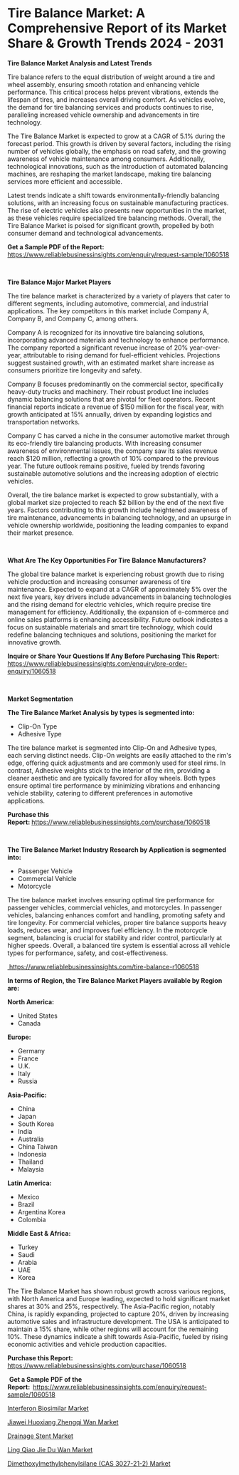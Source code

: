 <p><h1>Tire Balance Market: A Comprehensive Report of its Market Share & Growth Trends 2024 - 2031</h1></p><p><strong>Tire Balance Market Analysis and Latest Trends</strong></p>
<p><p>Tire balance refers to the equal distribution of weight around a tire and wheel assembly, ensuring smooth rotation and enhancing vehicle performance. This critical process helps prevent vibrations, extends the lifespan of tires, and increases overall driving comfort. As vehicles evolve, the demand for tire balancing services and products continues to rise, paralleling increased vehicle ownership and advancements in tire technology.</p><p>The Tire Balance Market is expected to grow at a CAGR of 5.1% during the forecast period. This growth is driven by several factors, including the rising number of vehicles globally, the emphasis on road safety, and the growing awareness of vehicle maintenance among consumers. Additionally, technological innovations, such as the introduction of automated balancing machines, are reshaping the market landscape, making tire balancing services more efficient and accessible.</p><p>Latest trends indicate a shift towards environmentally-friendly balancing solutions, with an increasing focus on sustainable manufacturing practices. The rise of electric vehicles also presents new opportunities in the market, as these vehicles require specialized tire balancing methods. Overall, the Tire Balance Market is poised for significant growth, propelled by both consumer demand and technological advancements.</p></p>
<p><strong>Get a Sample PDF of the Report:&nbsp;</strong> <a href="https://www.reliablebusinessinsights.com/enquiry/request-sample/1060518?utm_campaign=118&utm_medium=2&utm_source=Github&utm_content=ia&utm_term=06122024&utm_id=tire-balance">https://www.reliablebusinessinsights.com/enquiry/request-sample/1060518</a></p>
<p>&nbsp;</p>
<p><strong>Tire Balance Major Market Players</strong></p>
<p><p>The tire balance market is characterized by a variety of players that cater to different segments, including automotive, commercial, and industrial applications. The key competitors in this market include Company A, Company B, and Company C, among others.</p><p>Company A is recognized for its innovative tire balancing solutions, incorporating advanced materials and technology to enhance performance. The company reported a significant revenue increase of 20% year-over-year, attributable to rising demand for fuel-efficient vehicles. Projections suggest sustained growth, with an estimated market share increase as consumers prioritize tire longevity and safety.</p><p>Company B focuses predominantly on the commercial sector, specifically heavy-duty trucks and machinery. Their robust product line includes dynamic balancing solutions that are pivotal for fleet operators. Recent financial reports indicate a revenue of $150 million for the fiscal year, with growth anticipated at 15% annually, driven by expanding logistics and transportation networks.</p><p>Company C has carved a niche in the consumer automotive market through its eco-friendly tire balancing products. With increasing consumer awareness of environmental issues, the company saw its sales revenue reach $120 million, reflecting a growth of 10% compared to the previous year. The future outlook remains positive, fueled by trends favoring sustainable automotive solutions and the increasing adoption of electric vehicles.</p><p>Overall, the tire balance market is expected to grow substantially, with a global market size projected to reach $2 billion by the end of the next five years. Factors contributing to this growth include heightened awareness of tire maintenance, advancements in balancing technology, and an upsurge in vehicle ownership worldwide, positioning the leading companies to expand their market presence.</p></p>
<p>&nbsp;</p>
<p><strong>What Are The Key Opportunities For Tire Balance Manufacturers?</strong></p>
<p><p>The global tire balance market is experiencing robust growth due to rising vehicle production and increasing consumer awareness of tire maintenance. Expected to expand at a CAGR of approximately 5% over the next five years, key drivers include advancements in balancing technologies and the rising demand for electric vehicles, which require precise tire management for efficiency. Additionally, the expansion of e-commerce and online sales platforms is enhancing accessibility. Future outlook indicates a focus on sustainable materials and smart tire technology, which could redefine balancing techniques and solutions, positioning the market for innovative growth.</p></p>
<p><strong>Inquire or Share Your Questions If Any Before Purchasing This Report:</strong> <a href="https://www.reliablebusinessinsights.com/enquiry/pre-order-enquiry/1060518?utm_campaign=118&utm_medium=2&utm_source=Github&utm_content=ia&utm_term=06122024&utm_id=tire-balance">https://www.reliablebusinessinsights.com/enquiry/pre-order-enquiry/1060518</a></p>
<p>&nbsp;</p>
<p><strong>Market Segmentation</strong></p>
<p><strong>The Tire Balance Market Analysis by types is segmented into:</strong></p>
<p><ul><li>Clip-On Type</li><li>Adhesive Type</li></ul></p>
<p><p>The tire balance market is segmented into Clip-On and Adhesive types, each serving distinct needs. Clip-On weights are easily attached to the rim's edge, offering quick adjustments and are commonly used for steel rims. In contrast, Adhesive weights stick to the interior of the rim, providing a cleaner aesthetic and are typically favored for alloy wheels. Both types ensure optimal tire performance by minimizing vibrations and enhancing vehicle stability, catering to different preferences in automotive applications.</p></p>
<p><strong>Purchase this Report:&nbsp;</strong><a href="https://www.reliablebusinessinsights.com/purchase/1060518?utm_campaign=118&utm_medium=2&utm_source=Github&utm_content=ia&utm_term=06122024&utm_id=tire-balance">https://www.reliablebusinessinsights.com/purchase/1060518</a></p>
<p>&nbsp;</p>
<p><strong>The Tire Balance Market Industry Research by Application is segmented into:</strong></p>
<p><ul><li>Passenger Vehicle</li><li>Commercial Vehicle</li><li>Motorcycle</li></ul></p>
<p><p>The tire balance market involves ensuring optimal tire performance for passenger vehicles, commercial vehicles, and motorcycles. In passenger vehicles, balancing enhances comfort and handling, promoting safety and tire longevity. For commercial vehicles, proper tire balance supports heavy loads, reduces wear, and improves fuel efficiency. In the motorcycle segment, balancing is crucial for stability and rider control, particularly at higher speeds. Overall, a balanced tire system is essential across all vehicle types for performance, safety, and cost-effectiveness.</p></p>
<p><a href="https://www.reliablebusinessinsights.com/tire-balance-r1060518?utm_campaign=118&utm_medium=2&utm_source=Github&utm_content=ia&utm_term=06122024&utm_id=tire-balance">&nbsp;https://www.reliablebusinessinsights.com/tire-balance-r1060518</a></p>
<p><strong>In terms of Region, the Tire Balance Market Players available by Region are:</strong></p>
<p>
    <p> <strong> North America: </strong>
        <ul>
            <li>United States</li>
            <li>Canada</li>
        </ul>
        </p> 
    <p> <strong> Europe: </strong>
        <ul>
            <li>Germany</li>
            <li>France</li>
            <li>U.K.</li>
            <li>Italy</li>
            <li>Russia</li>
        </ul>
        </p> 
    <p> <strong> Asia-Pacific: </strong>
        <ul>
            <li>China</li>
            <li>Japan</li>
            <li>South Korea</li>
            <li>India</li>
            <li>Australia</li>
            <li>China Taiwan</li>
            <li>Indonesia</li>
            <li>Thailand</li>
            <li>Malaysia</li>
        </ul>
        </p> 
    <p> <strong> Latin America: </strong>
        <ul>
            <li>Mexico</li>
            <li>Brazil</li>
            <li>Argentina Korea</li>
            <li>Colombia</li>
        </ul>
        </p> 
    <p> <strong> Middle East & Africa: </strong>
        <ul>
            <li>Turkey</li>
            <li>Saudi</li>
            <li>Arabia</li>
            <li>UAE</li>
            <li>Korea</li>
        </ul>
    </p>
    </p>
<p><p>The Tire Balance Market has shown robust growth across various regions, with North America and Europe leading, expected to hold significant market shares at 30% and 25%, respectively. The Asia-Pacific region, notably China, is rapidly expanding, projected to capture 20%, driven by increasing automotive sales and infrastructure development. The USA is anticipated to maintain a 15% share, while other regions will account for the remaining 10%. These dynamics indicate a shift towards Asia-Pacific, fueled by rising economic activities and vehicle production capacities.</p></p>
<p><strong>Purchase this Report: </strong><a href="https://www.reliablebusinessinsights.com/purchase/1060518?utm_campaign=118&utm_medium=2&utm_source=Github&utm_content=ia&utm_term=06122024&utm_id=tire-balance">https://www.reliablebusinessinsights.com/purchase/1060518</a></p>
<p>&nbsp;<strong>Get a Sample PDF of the Report:&nbsp;&nbsp;</strong><a href="https://www.reliablebusinessinsights.com/enquiry/request-sample/1060518?utm_campaign=118&utm_medium=2&utm_source=Github&utm_content=ia&utm_term=06122024&utm_id=tire-balance">https://www.reliablebusinessinsights.com/enquiry/request-sample/1060518</a></p>
<p><strong></strong></p>
<p><p><a href="https://www.linkedin.com/pulse/global-interferon-biosimilar-marketundergoing-substantial-qybme?utm_campaign=118&utm_medium=2&utm_source=Github&utm_content=ia&utm_term=06122024&utm_id=tire-balance">Interferon Biosimilar Market</a></p><p><a href="https://issuu.com/reportprime-2/docs/jiawei-huoxiang-zhengqi-wan-market-size-2030.pptx?utm_campaign=118&utm_medium=2&utm_source=Github&utm_content=ia&utm_term=06122024&utm_id=tire-balance">Jiawei Huoxiang Zhengqi Wan Market</a></p><p><a href="https://www.linkedin.com/pulse/understanding-48-cagrforecast-drainage-stent-industry-from-2024-zx72e?utm_campaign=118&utm_medium=2&utm_source=Github&utm_content=ia&utm_term=06122024&utm_id=tire-balance">Drainage Stent Market</a></p><p><a href="https://issuu.com/reportprime-2/docs/ling-qiao-jie-du-wan-market-size-2030.pptx?utm_campaign=118&utm_medium=2&utm_source=Github&utm_content=ia&utm_term=06122024&utm_id=tire-balance">Ling Qiao Jie Du Wan Market</a></p><p><a href="https://github.com/christalmodica79/Market-Research-Report-List-1/blob/main/dimethoxylmethylphenylsilane-cas-3027-21-2-market.md?utm_campaign=118&utm_medium=2&utm_source=Github&utm_content=ia&utm_term=06122024&utm_id=tire-balance">Dimethoxylmethylphenylsilane (CAS 3027-21-2) Market</a></p></p>